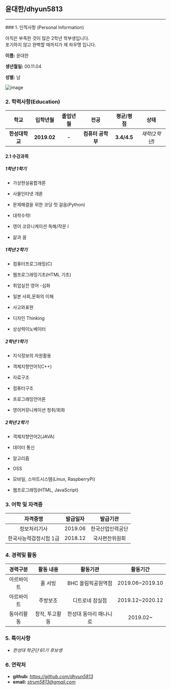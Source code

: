## 윤대한/dhyun5813
<hr/>
### 1. 인적사항 (Personal Information)

아직은 부족한 것이 많은 2학년 학부생입니다.<br/>
포기하지 않고 완벽할 때까지가 제 좌우명 입니다.

**이름:** 윤대한

**생년월일:** 00.11.04

**성별:** 남

![image](https://user-images.githubusercontent.com/75158832/101762053-3fc80f00-3b20-11eb-92d4-70b95ccd97aa.png)

### 2. 학력사항(Education)

|      학교      |  입학년월   | 졸업년월 |       전공        |  평균/평점  |     상태      |
| :------------: | :---------: | :------: | :---------------: | :---------: | :-----------: |
| **한성대학교** | **2019.02** |  **-**   | **컴퓨터 공학부** | **3.4/4.5** | *재학(2학년)* |



#### 2.1 수강과목

##### 1학년 1학기

 - 가상현실융합개론

 - 사물인터넷 개론

 - 문제해결을 위한 코딩 첫 걸음(Python)

 - 대학수학Ⅰ

 - 영어 코뮤니케이션 독해/작문 I

 - 삶과 꿈

   

##### 1학년 2학기

 - 컴퓨터프로그래밍(C)

 - 웹프로그래밍기초(HTML 기초)

 - 취업실전 영어 -심화

 - 일본 사회,문화의 이해

 - 사고와표현

 - 디자인 Thinking

 - 상상력이노베이터

   

##### 2학년 1학기

- 지식정보의 자원활용

- 객체지향언어1(C++)

- 자료구조

- 컴퓨터구조

- 프로그래밍언어론

- 영어커뮤니케이션 청취/회화

  

##### 2학년 2학기

- 객체지향언어2(JAVA)

- 데이터 통신

- 알고리즘

- OSS

- 모바일, 스마트시스템(Linux, RaspberryPi)

- 웹프로그래밍(HTML, JavaScript)

### 3. 어학 및 자격증

|        자격증명        | 발급일자 |     발급기관     |
| :--------------------: | :------: | :--------------: |
|      정보처리기사      | 2019.06  | 한국산업인력공단 |
| 한국사능력검정시험 1급 | 2018.12  |  국사편찬위원회  |

### 4. 경력및 활동

|  경력구분  |   활동 내용    |        활동기관        |    활동기간     |
| :--------: | :------------: | :--------------------: | :-------------: |
| 아르바이트 |    홀 서빙     |   BHC 올림픽공원역점   | 2019.06~2019.10 |
| 아르바이트 |    주방보조    |    디트로네 잠실점     | 2019.12~2020.12 |
| 동아리활동 | 창작, 투고활동 | 한성대 동아리 매나니로 |    2019.02~     |

### 5. 특이사항

- *한성대 학군단 61기 후보생*

### 6. 연락처

- **github:** *https://github.com/dhyun5813*
- **email:** *strum5813@gmail.com*
